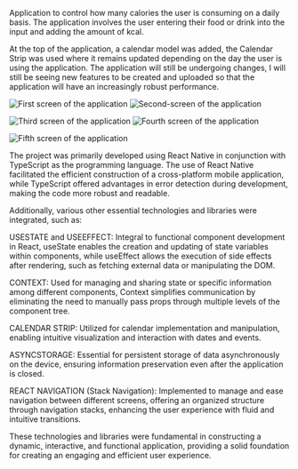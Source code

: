 Application to control how many calories the user is consuming on a daily basis.
The application involves the user entering their food or drink into the input and adding the amount of kcal.

At the top of the application, a calendar model was added, the Calendar Strip was used where it remains updated depending on the day the user is using the application.
The application will still be undergoing changes, I will still be seeing new features to be created and uploaded so that the application will have an increasingly robust performance.

![First screen of the application](https://github.com/TecoAdamo/fitness-life/assets/133070554/58e168fb-d4cf-45c9-ab26-af322c58e02c) ![Second-screen of the application](https://github.com/TecoAdamo/fitness-life/assets/133070554/a94e82fe-3747-46f4-8334-f73eb56992a0)

![Third screen of the application](https://github.com/TecoAdamo/fitness-life/assets/133070554/baaaed4b-2413-4a7e-a331-befd3b5cc279) ![Fourth screen of the application](https://github.com/TecoAdamo/fitness-life/assets/133070554/004c253c-1925-4aea-ad01-d9300eb2d851)

![Fifth screen of the application](https://github.com/TecoAdamo/fitness-life/assets/133070554/e2c77a3b-cd92-4c2d-9de1-704b4a792d05) 

The project was primarily developed using React Native in conjunction with TypeScript as the programming language. The use of React Native facilitated the efficient construction of a cross-platform mobile application, while TypeScript offered advantages in error detection during development, making the code more robust and readable.

Additionally, various other essential technologies and libraries were integrated, such as:

USESTATE and USEEFFECT: Integral to functional component development in React, useState enables the creation and updating of state variables within components, while useEffect allows the execution of side effects after rendering, such as fetching external data or manipulating the DOM.

CONTEXT: Used for managing and sharing state or specific information among different components, Context simplifies communication by eliminating the need to manually pass props through multiple levels of the component tree.

CALENDAR STRIP: Utilized for calendar implementation and manipulation, enabling intuitive visualization and interaction with dates and events.

ASYNCSTORAGE: Essential for persistent storage of data asynchronously on the device, ensuring information preservation even after the application is closed.

REACT NAVIGATION (Stack Navigation): Implemented to manage and ease navigation between different screens, offering an organized structure through navigation stacks, enhancing the user experience with fluid and intuitive transitions.

These technologies and libraries were fundamental in constructing a dynamic, interactive, and functional application, providing a solid foundation for creating an engaging and efficient user experience.
